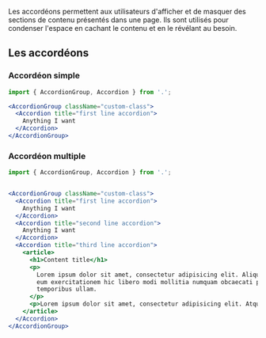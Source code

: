 Les accordéons permettent aux utilisateurs d'afficher et de masquer des sections de contenu présentés dans une page. Ils sont utilisés pour condenser l'espace en cachant le contenu et en le révélant au besoin.

## Les accordéons

### Accordéon simple

```jsx
import { AccordionGroup, Accordion } from '.';

<AccordionGroup className="custom-class">
  <Accordion title="first line accordion">
    Anything I want
  </Accordion>
</AccordionGroup>
```

### Accordéon multiple

```jsx
import { AccordionGroup, Accordion } from '.';


<AccordionGroup className="custom-class">
  <Accordion title="first line accordion">
    Anything I want
  </Accordion>
  <Accordion title="second line accordion">
    Anything I want
  </Accordion>
  <Accordion title="third line accordion">
    <article>
      <h1>Content title</h1>
      <p>
        Lorem ipsum dolor sit amet, consectetur adipisicing elit. Aliquid architecto assumenda autem deleniti eius error
        eum exercitationem hic libero modi mollitia numquam obcaecati provident quis quisquam, repellendus tempore
        temporibus ullam.
      </p>
      <p>Lorem ipsum dolor sit amet, consectetur adipisicing elit. Atque cum debitis doloribus magni reiciendis ullam voluptates voluptatibus! Asperiores aspernatur ipsum magni. Aperiam consequatur, dignissimos esse laborum minus possimus tempora tenetur!</p>
    </article>
  </Accordion>
</AccordionGroup>
```
